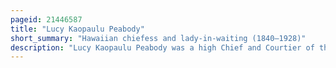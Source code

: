 ```yaml
---
pageid: 21446587
title: "Lucy Kaopaulu Peabody"
short_summary: "Hawaiian chiefess and lady-in-waiting (1840–1928)"
description: "Lucy Kaopaulu Peabody was a high Chief and Courtier of the Kingdom of Hawaii. She served as Maid of Honor and Lady-In-Waiting for queen Emma of Hawaii. In 1905 she founded the reestablished Kaahumanu Society a female-led Civic Society chartered originally during the hawaiian Monarchy."
---
```

